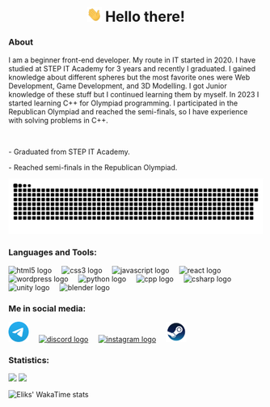<h1 align="center">
  <img src="./assets/hi.gif" width="30px">
Hello there!</h1>

<div align="left">
    <h3>About</h3>
    <p>I am a beginner front-end developer. My route in IT started in 2020. I have studied at STEP IT Academy for 3 years and recently I graduated. I gained knowledge about different spheres but the most favorite ones were Web Development, Game Development, and 3D Modelling. I got Junior knowledge of these stuff but I continued learning them by myself. In 2023 I started learning C++ for Olympiad programming. I participated in the Republican Olympiad and reached the semi-finals, so I have experience with solving problems in C++.</p>
    <br>
    <p>- Graduated from STEP IT Academy.</p>
    <p>- Reached semi-finals in the Republican Olympiad.</p>
</div>

<p align="center">
 <img width="600" src="assets/github-snake.svg" alt="snake"/>
</p>

<div align="left">
    <h3>Languages and Tools:</h3>
  <img src="https://cdn.jsdelivr.net/gh/devicons/devicon/icons/html5/html5-original.svg" height="40" alt="html5 logo"  />
  <img width="12" />
  <img src="https://cdn.jsdelivr.net/gh/devicons/devicon/icons/css3/css3-original.svg" height="40" alt="css3 logo"  />
  <img width="12" />
  <img src="https://cdn.jsdelivr.net/gh/devicons/devicon/icons/javascript/javascript-original.svg" height="40" alt="javascript logo"  />
  <img width="12" />
  <img src="https://cdn.jsdelivr.net/gh/devicons/devicon/icons/react/react-original.svg" height="40" alt="react logo"  />
  <img width="12" />
  <img src="https://skillicons.dev/icons?i=wordpress" height="40" alt="wordpress logo"  />
  <img width="12" />
  <img src="https://skillicons.dev/icons?i=py" height="40" alt="python logo"  />
  <img width="12" />
  <img src="https://skillicons.dev/icons?i=cpp" height="40" alt="cpp logo"  />
  <img width="12" />
  <img src="https://skillicons.dev/icons?i=cs" height="40" alt="csharp logo"  />
  <img width="12" />
  <img src="https://skillicons.dev/icons?i=unity" height="40" alt="unity logo"  />
  <img width="12" />
  <img src="https://skillicons.dev/icons?i=blender" height="40" alt="blender logo"  />
</div>

<div align="left">
    <h3>Me in social media:</h3>
    <a href="https://t.me/eliks_ind"><img src="assets/telegram.png" height="40" alt="telegram logo" /></a>
    <img width="12" />
    <a href="https://discord.gg/rnGJSUhGpT"><img src="https://skillicons.dev/icons?i=discord" height="40" alt="discord logo"  /></a>
    <img width="12" />
    <a href="https://www.instagram.com/eliks_ind/"><img src="https://skillicons.dev/icons?i=instagram" height="40" alt="instagram logo"  /></a>
    <img width="12" />
    <a href="https://steamcommunity.com/id/eliks_ind/"><img src="assets/steam.svg" height="40" alt="steam logo" /></a>
</div>

<h3 align="left">Statistics:</h3>
<picture>
  <source
    srcset="https://github-readme-stats.vercel.app/api?username=eliks-ind&show_icons=true&theme=dark"
    media="(prefers-color-scheme: dark)"
  />
  <source
    srcset="https://github-readme-stats.vercel.app/api?username=eliks-ind&show_icons=true"
    media="(prefers-color-scheme: light), (prefers-color-scheme: no-preference)"
  />
  <img src="https://github-readme-stats.vercel.app/api?username=eliks-ind&show_icons=true" />
</picture>

<picture>
  <source
    srcset="https://github-readme-stats.vercel.app/api/top-langs/?username=eliks-ind&layout=compact&theme=dark"
    media="(prefers-color-scheme: dark)"
  />
  <source
    srcset="https://github-readme-stats.vercel.app/api/top-langs/?username=eliks-ind&layout=compact"
    media="(prefers-color-scheme: light), (prefers-color-scheme: no-preference)"
  />
  <img src="https://github-readme-stats.vercel.app/api/top-langs/?username=eliks-ind&layout=compact" />
</picture>


![Eliks' WakaTime stats](https://github-readme-stats.vercel.app/api/wakatime?username=eliks_ind&theme=dark)
</div>

<!-------
<div align="center">
  <img src="https://visitor-badge.laobi.icu/badge?page_id=eliks-ind.eliks-ind&"  />
</div>
----->